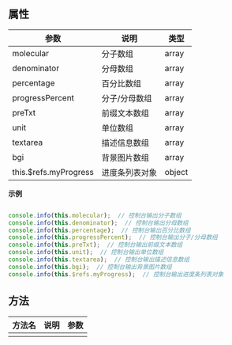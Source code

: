 ##   属性  
 
| 参数    | 说明      | 类型 |
| ------- |---------|-----| 
|  molecular  |  分子数组  |  array  | 
|  denominator  |  分母数组  |  array  |  
|  percentage  |  百分比数组  |  array  |  
|  progressPercent  |  分子/分母数组  |  array  |  
|  preTxt  |  前缀文本数组  |  array  |  
|  unit  |  单位数组  |  array  |  
|  textarea  |  描述信息数组  |  array  |  
|  bgi  |  背景图片数组  |  array  |  
|  this.$refs.myProgress  |  进度条列表对象  |  object  |  
 
**示例**
```javascript

console.info(this.molecular);  // 控制台输出分子数组 
console.info(this.denominator);  // 控制台输出分母数组
console.info(this.percentage);  // 控制台输出百分比数组 
console.info(this.progressPercent);  // 控制台输出分子/分母数组 
console.info(this.preTxt);  // 控制台输出前缀文本数组 
console.info(this.unit);  // 控制台输出单位数组 
console.info(this.textarea);  // 控制台输出描述信息数组 
console.info(this.bgi);  // 控制台输出背景图片数组 
console.info(this.$refs.myProgress);  // 控制台输出进度条列表对象 

```

 ##   方法  
  
 | 方法名    | 说明      | 参数 |
 | ------- |---------|-----| 
 |    |    |    | 


